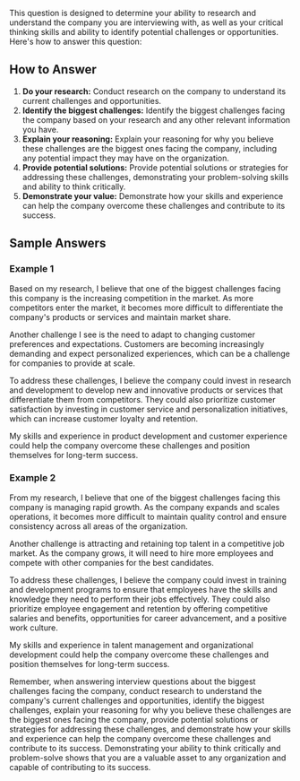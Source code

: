 
This question is designed to determine your ability to research and understand the company you are interviewing with, as well as your critical thinking skills and ability to identify potential challenges or opportunities. Here's how to answer this question:

How to Answer
-------------

1. **Do your research:** Conduct research on the company to understand its current challenges and opportunities.
2. **Identify the biggest challenges:** Identify the biggest challenges facing the company based on your research and any other relevant information you have.
3. **Explain your reasoning:** Explain your reasoning for why you believe these challenges are the biggest ones facing the company, including any potential impact they may have on the organization.
4. **Provide potential solutions:** Provide potential solutions or strategies for addressing these challenges, demonstrating your problem-solving skills and ability to think critically.
5. **Demonstrate your value:** Demonstrate how your skills and experience can help the company overcome these challenges and contribute to its success.

Sample Answers
--------------

### Example 1

Based on my research, I believe that one of the biggest challenges facing this company is the increasing competition in the market. As more competitors enter the market, it becomes more difficult to differentiate the company's products or services and maintain market share.

Another challenge I see is the need to adapt to changing customer preferences and expectations. Customers are becoming increasingly demanding and expect personalized experiences, which can be a challenge for companies to provide at scale.

To address these challenges, I believe the company could invest in research and development to develop new and innovative products or services that differentiate them from competitors. They could also prioritize customer satisfaction by investing in customer service and personalization initiatives, which can increase customer loyalty and retention.

My skills and experience in product development and customer experience could help the company overcome these challenges and position themselves for long-term success.

### Example 2

From my research, I believe that one of the biggest challenges facing this company is managing rapid growth. As the company expands and scales operations, it becomes more difficult to maintain quality control and ensure consistency across all areas of the organization.

Another challenge is attracting and retaining top talent in a competitive job market. As the company grows, it will need to hire more employees and compete with other companies for the best candidates.

To address these challenges, I believe the company could invest in training and development programs to ensure that employees have the skills and knowledge they need to perform their jobs effectively. They could also prioritize employee engagement and retention by offering competitive salaries and benefits, opportunities for career advancement, and a positive work culture.

My skills and experience in talent management and organizational development could help the company overcome these challenges and position themselves for long-term success.

Remember, when answering interview questions about the biggest challenges facing the company, conduct research to understand the company's current challenges and opportunities, identify the biggest challenges, explain your reasoning for why you believe these challenges are the biggest ones facing the company, provide potential solutions or strategies for addressing these challenges, and demonstrate how your skills and experience can help the company overcome these challenges and contribute to its success. Demonstrating your ability to think critically and problem-solve shows that you are a valuable asset to any organization and capable of contributing to its success.
